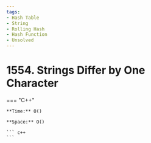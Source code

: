```yaml
---
tags:
- Hash Table
- String
- Rolling Hash
- Hash Function
- Unsolved
---
```



# 1554. Strings Differ by One Character

=== "C++"

    **Time:** O()

    **Space:** O()

    ``` c++
    ```